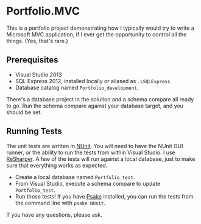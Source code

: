 # Portfolio.MVC

This is a portfolio project demonstrating how I typically would try to write a Microsoft MVC application, if
I ever get the opportunity to control all the things. (Yes, that's rare.)

## Prerequisites

- Visual Studio 2013
- SQL Express 2012, installed locally or aliased as `.\SQLExpress`
- Database catalog named `Portfolio_development`.

There's a database project in the solution and a schema compare all ready to go. Run the schema compare against
your database target, and you should be set.

## Running Tests

The unit tests are written in [NUnit](http://nunit.org/). You will need to have the NUnit GUI runner, or 
the ability to run the tests from within Visual Studio. I use [ReSharper](http://www.jetbrains.com/resharper/). 
A few of the tests will run against a local database, just to make sure that everything works as expected.

- Create a local database named `Portfolio_test`.
- From Visual Studio, execute a schema compare to update `Portfolio_test`.
- Run those tests! If you have [Psake](https://github.com/psake/psake) installed, you can run the tests from the command line with `psake NUnit`.

If you have any questions, please ask.
